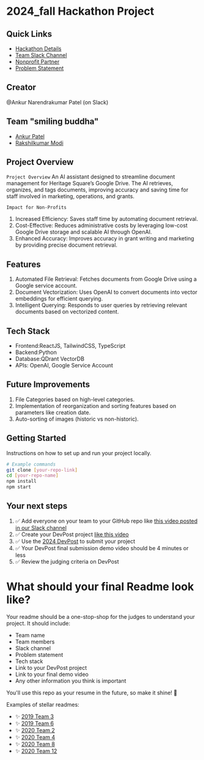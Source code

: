 
# 2024_fall Hackathon Project

## Quick Links
- [Hackathon Details](https://www.ohack.dev/hack/2024_fall)
- [Team Slack Channel](https://opportunity-hack.slack.com/app_redirect?channel=smiling_buddha)
- [Nonprofit Partner](https://ohack.dev/nonprofit/QFPGmii2GmDPYrv5tjHA)
- [Problem Statement](https://ohack.dev/project/Ti4BEIpXMsrPWvrE8WC8)

## Creator
@Ankur Narendrakumar Patel (on Slack)

## Team "smiling buddha"
- [Ankur Patel](https://github.com/ankur106)
- [Rakshilkumar Modi](https://github.com/rhmodi)

## Project Overview
`Project Overview` An AI assistant designed to streamline document management for Heritage Square’s Google Drive. The AI retrieves, organizes, and tags documents, improving accuracy and saving time for staff involved in marketing, operations, and grants.

`Impact for Non-Profits`
1. Increased Efficiency: Saves staff time by automating document retrieval.
2. Cost-Effective: Reduces administrative costs by leveraging low-cost Google Drive storage and scalable AI through OpenAI.
3. Enhanced Accuracy: Improves accuracy in grant writing and marketing by providing precise document retrieval.

## Features
1. Automated File Retrieval: Fetches documents from Google Drive using a Google service account.
2. Document Vectorization: Uses OpenAI to convert documents into vector embeddings for efficient querying.
3. Intelligent Querying: Responds to user queries by retrieving relevant documents based on vectorized content.



## Tech Stack
- Frontend:ReactJS, TailwindCSS, TypeScript
- Backend:Python
- Database:QDrant VectorDB
- APIs: OpenAI, Google Service Account

## Future Improvements
1. File Categories based on high-level categories.
2. Implementation of reorganization and sorting features based on parameters like creation date.
3. Auto-sorting of images (historic vs non-historic).


## Getting Started
Instructions on how to set up and run your project locally.

```bash
# Example commands
git clone [your-repo-link]
cd [your-repo-name]
npm install
npm start
```


## Your next steps
1. ✅ Add everyone on your team to your GitHub repo like [this video posted in our Slack channel](https://opportunity-hack.slack.com/archives/C1Q6YHXQU/p1605657678139600)
2. ✅ Create your DevPost project [like this video](https://youtu.be/vCa7QFFthfU?si=bzMQ91d8j3ZkOD03)
3. ✅ Use the [2024 DevPost](https://opportunity-hack-2024-arizona.devpost.com) to submit your project
4. ✅ Your DevPost final submission demo video should be 4 minutes or less
5. ✅ Review the judging criteria on DevPost

# What should your final Readme look like?
Your readme should be a one-stop-shop for the judges to understand your project. It should include:
- Team name
- Team members
- Slack channel
- Problem statement
- Tech stack
- Link to your DevPost project
- Link to your final demo video
- Any other information you think is important

You'll use this repo as your resume in the future, so make it shine! 🌟

Examples of stellar readmes:
- ✨ [2019 Team 3](https://github.com/2019-Arizona-Opportunity-Hack/Team-3)
- ✨ [2019 Team 6](https://github.com/2019-Arizona-Opportunity-Hack/Team-6)
- ✨ [2020 Team 2](https://github.com/2020-opportunity-hack/Team-02)
- ✨ [2020 Team 4](https://github.com/2020-opportunity-hack/Team-04)
- ✨ [2020 Team 8](https://github.com/2020-opportunity-hack/Team-08)
- ✨ [2020 Team 12](https://github.com/2020-opportunity-hack/Team-12)
